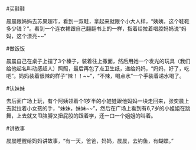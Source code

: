 #买鞋鞋

晨晨跟妈妈去苏果超市，看到一双鞋，拿起来就跟个小大人样，“姨姨，这个鞋鞋多少钱？”。看到一个连衣裙跟自己翻翻书上的一样，指着给拉着唱腔妈妈说“妈妈，这个漂亮~~”

#做饭饭

晨晨自己在桌子上摆了3个榛子，装着往上撒面，然后用她一个发光的玩具（我们给他起名叫动感超人）照照，最后再包了点卫生纸，递给妈妈，“妈妈，好了，吃吧”。妈妈装着很辣的样子“辣！！~~”，“不辣，喝点水”一个手装着递水喝了。

#认妹妹

去后面广场上玩，有个阿姨领着个1岁半的小娃娃跟他妈妈一块走回来，张奕晨上去就拉着小女孩的手，“妹妹，妹妹~~”，然后在广场上看到有6,7岁的小姐姐在跳舞，上去就又甩胳膊又扭屁股的跟着学，还一口一个姐姐的叫着。

#讲故事

晨晨睡醒给妈妈讲故事，“有一天，爸爸，妈妈，晨晨，去钓鱼，有蝴蝶。”

